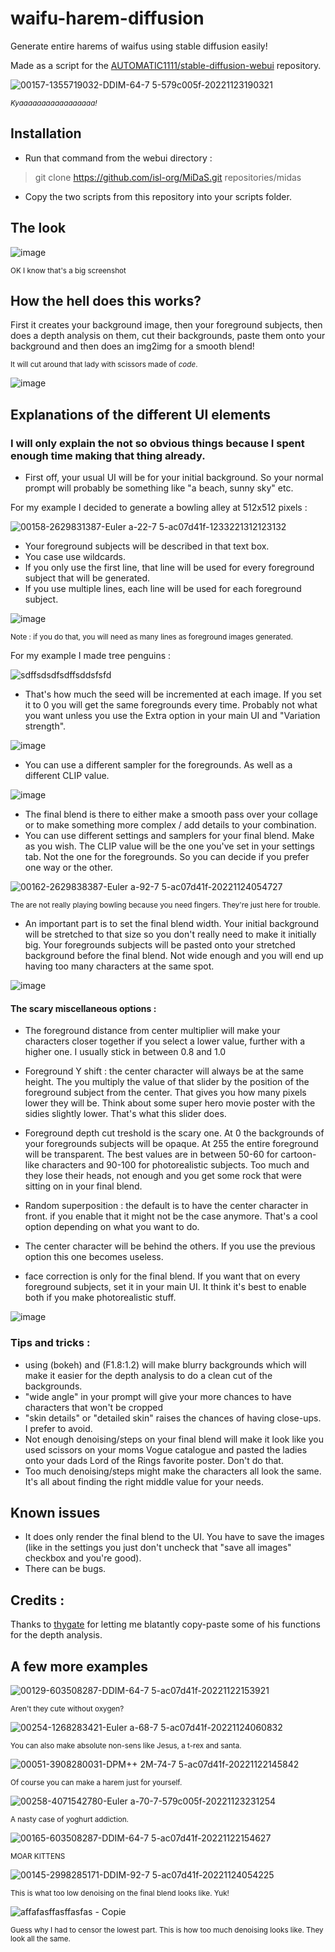 
# waifu-harem-diffusion
Generate entire harems of waifus using stable diffusion easily! 

Made as a script for the [AUTOMATIC1111/stable-diffusion-webui](https://github.com/AUTOMATIC1111/stable-diffusion-webui) repository.

![00157-1355719032-DDIM-64-7 5-579c005f-20221123190321](https://user-images.githubusercontent.com/15731540/203708003-9cbe7695-f512-4d7c-9cbb-54f8d6cb17f0.png)

<sub>_Kyaaaaaaaaaaaaaaaaa!_</sub>

## Installation

- Run that command from the webui directory :

>git clone https://github.com/isl-org/MiDaS.git repositories/midas

- Copy the two scripts from this repository into your scripts folder.

## The look

![image](https://user-images.githubusercontent.com/15731540/203705906-15913db0-96af-4f35-97e5-ce33cc04b6ea.png)

<sub>OK I know that's a big screenshot </sub>

## How the hell does this works?

First it creates your background image, then your foreground subjects, then does a depth analysis on them, cut their backgrounds, paste them onto your background and then does an img2img for a smooth blend!


<sup>It will cut around that lady with scissors made of *code*.</sup>

![image](https://user-images.githubusercontent.com/15731540/203715689-791ff6d7-e1cd-4c86-99eb-7ecb2e60859a.png)


## Explanations of the different UI elements

### I will only explain the not so obvious things because I spent enough time making that thing already.

- First off, your usual UI will be for your initial background. So your normal prompt will probably be something like "a beach, sunny sky" etc.

For my example I decided to generate a bowling alley at 512x512 pixels :

![00158-2629831387-Euler a-22-7 5-ac07d41f-1233221312123132](https://user-images.githubusercontent.com/15731540/203710944-cf2e2290-0374-427e-9415-36a3bc248530.png)



- Your foreground subjects will be described in that text box.
- You case use wildcards.
- If you only use the first line, that line will be used for every foreground subject that will be generated.
- If you use multiple lines, each line will be used for each foreground subject.

![image](https://user-images.githubusercontent.com/15731540/203708718-9a80f197-5d52-41b2-a98d-12cf006a6c2a.png)

<sub> Note : if you do that, you will need as many lines as foreground images generated. </sub>

For my example I made tree penguins :

![sdffsdsdfsdffsddsfsfd](https://user-images.githubusercontent.com/15731540/203710767-601458a8-1658-4464-a804-1b3f7f396348.png)



- That's how much the seed will be incremented at each image. If you set it to 0 you will get the same foregrounds every time. Probably not what you want unless you use the Extra option in your main UI and "Variation strength".

![image](https://user-images.githubusercontent.com/15731540/203709475-be80e2d8-16bb-4f51-9790-40861bdbd5b1.png)

- You can use a different sampler for the foregrounds. As well as a different CLIP value.

![image](https://user-images.githubusercontent.com/15731540/203709940-7c789b25-d403-4c58-8b2c-e2341491b79a.png)

- The final blend is there to either make a smooth pass over your collage or to make something more complex / add details to your combination.
- You can use different settings and samplers for your final blend. Make as you wish. The CLIP value will be the one you've set in your settings tab. Not the one for the foregrounds. So you can decide if you prefer one way or the other. 

![00162-2629838387-Euler a-92-7 5-ac07d41f-20221124054727](https://user-images.githubusercontent.com/15731540/203711140-ccb3d22e-8687-45e4-a339-12d72f1915a2.png)

<sub> The are not really playing bowling because you need fingers. They're just here for trouble. </sub>

- An important part is to set the final blend width. Your initial background will be stretched to that size so you don't really need to make it initially big. Your foregrounds subjects will be pasted onto your stretched background before the final blend. Not wide enough and you will end up having too many characters at the same spot.

![image](https://user-images.githubusercontent.com/15731540/203711440-c8330086-cd1a-48be-8bf5-4eeacc1d5396.png)

#### The scary miscellaneous options :

- The foreground distance from center multiplier will make your characters closer together if you select a lower value, further with a higher one. I usually stick in between 0.8 and 1.0

- Foreground Y shift : the center character will always be at the same height. The you multiply the value of that slider by the position of the foreground subject from the center. That gives you how many pixels lower they will be. Think about some super hero movie poster with the sidies slightly lower. That's what this slider does.

- Foreground depth cut treshold is the scary one. At 0 the backgrounds of your foregrounds subjects will be opaque. At 255 the entire foreground will be transparent. The best values are in between 50-60 for cartoon-like characters and 90-100 for photorealistic subjects. Too much and they lose their heads, not enough and you get some rock that were sitting on in your final blend.

- Random superposition : the default is to have the center character in front. if you enable that it might not be the case anymore. That's a cool option depending on what you want to do.

- The center character will be behind the others. If you use the previous option this one becomes useless.

- face correction is only for the final blend. If you want that on every foreground subjects, set it in your main UI. It think it's best to enable both if you make photorealistic stuff.

![image](https://user-images.githubusercontent.com/15731540/203711743-957edd16-0ed3-49a2-b643-068f1e541d89.png)

### Tips and tricks :

- using (bokeh) and (F1.8:1.2) will make blurry backgrounds which will make it easier for the depth analysis to do a clean cut of the backgrounds.
- "wide angle" in your prompt will give your more chances to have characters that won't be cropped
- "skin details" or "detailed skin" raises the chances of having close-ups. I prefer to avoid.
- Not enough denoising/steps on your final blend will make it look like you used scissors on your moms Vogue catalogue and pasted the ladies onto your dads Lord of the Rings favorite poster. Don't do that.
- Too much denoising/steps might make the characters all look the same. It's all about finding the right middle value for your needs.

## Known issues

- It does only render the final blend to the UI. You have to save the images (like in the settings you just don't uncheck that "save all images" checkbox and you're good).
- There can be bugs.


## Credits :

Thanks to [thygate](https://github.com/thygate) for letting me blatantly copy-paste some of his functions for the depth analysis.


## A few more examples

![00129-603508287-DDIM-64-7 5-ac07d41f-20221122153921](https://user-images.githubusercontent.com/15731540/203713258-aaeffbf7-5772-458d-804a-d09be35531fb.png)

<sub> Aren't they cute without oxygen? </sub>


![00254-1268283421-Euler a-68-7 5-ac07d41f-20221124060832](https://user-images.githubusercontent.com/15731540/203714476-c07a389d-25ee-48c7-9079-a95ff6c03248.png)

<sub> You can also make absolute non-sens like Jesus, a t-rex and santa.</sub>



![00051-3908280031-DPM++ 2M-74-7 5-ac07d41f-20221122145842](https://user-images.githubusercontent.com/15731540/203714620-e45dc7d6-ec26-4aee-b0e3-e1055d98c850.png)

<sub>Of course you can make a harem just for yourself.</sub>



![00258-4071542780-Euler a-70-7-579c005f-20221123231254](https://user-images.githubusercontent.com/15731540/203715010-216c5a8d-4f87-414a-8b85-c544349a556b.png)

<sub> A nasty case of yoghurt addiction. </sub>


![00165-603508287-DDIM-64-7 5-ac07d41f-20221122154627](https://user-images.githubusercontent.com/15731540/203716695-ab8d5764-0e68-414f-951e-29edac4cab5b.png)

<sub> MOAR KITTENS </sub>


![00145-2998285171-DDIM-92-7 5-ac07d41f-20221124054225](https://user-images.githubusercontent.com/15731540/203716812-ea8a46b0-bbed-4f21-a5d3-10f231f3577c.png)

<sub> This is what too low denoising on the final blend looks like. Yuk!</sub>


![affafasffasffasfas - Copie](https://user-images.githubusercontent.com/15731540/203717083-5938b8c5-2e20-45a0-9871-2558b7f7ff50.png)


<sub>Guess why I had to censor the lowest part. This is how too much denoising looks like. They look all the same.</sub>

<sub></sub>
<sub></sub>
<sub></sub>


